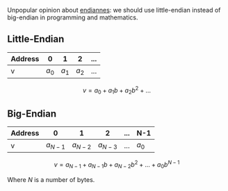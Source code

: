 Unpopular opinion about [endiannes](https://en.wikipedia.org/wiki/Endianness): we should use little-endian instead of big-endian in programming and mathematics.

## Little-Endian

|Address|0    |1    |2    |...|
|-------|-----|-----|-----|---|
|v      |$a_0$|$a_1$|$a_2$|...|

$$v = a_0 + a_1b + a_2b^2 + ...$$

## Big-Endian

|Address|0        |1        |2        |...|N-1  |
|-------|---------|---------|---------|---|-----|
|v      |$a_{N-1}$|$a_{N-2}$|$a_{N-3}$|...|$a_0$|

$$v = a_{N-1} + a_{N-1}b + a_{N-2}b^2 + ... + a_0b^{N-1}$$

Where $N$ is a number of bytes.
